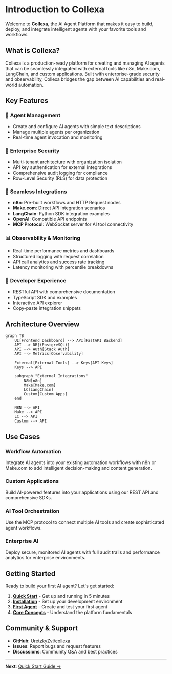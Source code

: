 # Introduction to Collexa

Welcome to **Collexa**, the AI Agent Platform that makes it easy to build, deploy, and integrate intelligent agents with your favorite tools and workflows.

## What is Collexa?

Collexa is a production-ready platform for creating and managing AI agents that can be seamlessly integrated with external tools like n8n, Make.com, LangChain, and custom applications. Built with enterprise-grade security and observability, Collexa bridges the gap between AI capabilities and real-world automation.

## Key Features

### 🤖 **Agent Management**
- Create and configure AI agents with simple text descriptions
- Manage multiple agents per organization
- Real-time agent invocation and monitoring

### 🔐 **Enterprise Security**
- Multi-tenant architecture with organization isolation
- API key authentication for external integrations
- Comprehensive audit logging for compliance
- Row-Level Security (RLS) for data protection

### 🔌 **Seamless Integrations**
- **n8n**: Pre-built workflows and HTTP Request nodes
- **Make.com**: Direct API integration scenarios
- **LangChain**: Python SDK integration examples
- **OpenAI**: Compatible API endpoints
- **MCP Protocol**: WebSocket server for AI tool connectivity

### 📊 **Observability & Monitoring**
- Real-time performance metrics and dashboards
- Structured logging with request correlation
- API call analytics and success rate tracking
- Latency monitoring with percentile breakdowns

### 🎯 **Developer Experience**
- RESTful API with comprehensive documentation
- TypeScript SDK and examples
- Interactive API explorer
- Copy-paste integration snippets

## Architecture Overview

```mermaid
graph TB
    UI[Frontend Dashboard] --> API[FastAPI Backend]
    API --> DB[(PostgreSQL)]
    API --> Auth[Stack Auth]
    API --> Metrics[Observability]
    
    External[External Tools] --> Keys[API Keys]
    Keys --> API
    
    subgraph "External Integrations"
        N8N[n8n]
        Make[Make.com]
        LC[LangChain]
        Custom[Custom Apps]
    end
    
    N8N --> API
    Make --> API
    LC --> API
    Custom --> API
```

## Use Cases

### **Workflow Automation**
Integrate AI agents into your existing automation workflows with n8n or Make.com to add intelligent decision-making and content generation.

### **Custom Applications**
Build AI-powered features into your applications using our REST API and comprehensive SDKs.

### **AI Tool Orchestration**
Use the MCP protocol to connect multiple AI tools and create sophisticated agent workflows.

### **Enterprise AI**
Deploy secure, monitored AI agents with full audit trails and performance analytics for enterprise environments.

## Getting Started

Ready to build your first AI agent? Let's get started:

1. **[Quick Start](./quick-start.md)** - Get up and running in 5 minutes
2. **[Installation](./installation.md)** - Set up your development environment
3. **[First Agent](./first-agent.md)** - Create and test your first agent
4. **[Core Concepts](./concepts.md)** - Understand the platform fundamentals

## Community & Support

- **GitHub**: [UretzkyZvi/collexa](https://github.com/UretzkyZvi/collexa)
- **Issues**: Report bugs and request features
- **Discussions**: Community Q&A and best practices

---

**Next**: [Quick Start Guide →](./quick-start.md)
